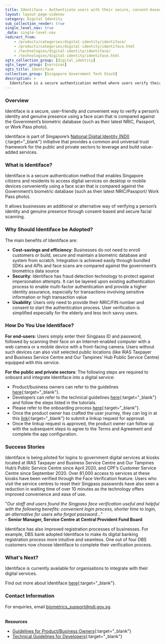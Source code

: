 ```yaml
---
title: Identiface – Authenticate users with their secure, consent-based biometrics ID
layout: layout-page-sidenav
category: Digital Identity
sub_collection_render: true
single_level_nav: true
_data: single-level-nav
redirect_from:
    - /products/categories/digital-identity/identiface/
    - /products/categories/digital-identity/identiface.html
    - /technologies/digital-identity/identiface/
    - /technologies/digital-identity/identiface.html
sgts_collection_group: [digital_identity]
sgts_layer_group: [services]
sgts_title: Identiface
collection_group: [Singapore Government Tech Stack]
description: >
  Identiface is a secure authentication method where users verify their identities through facial scanning.
---
```


### Overview

Identiface is a secure, user-friendly and convenient way to verify a person’s identity and genuine presence using a face scan that is compared against the Government’s biometric database (such as their latest NRIC, Passport, or Work Pass photo).

Identiface is part of Singapore’s [National Digital Identity (NDI)](/products/categories/digital-identity/national-digital-identity){:target="\_blank"} initiative that provides a common and universal trust framework for the public and private sectors to leverage and build value-added services.

### What is Identiface?

Identiface is a secure authentication method that enables Singapore citizens and residents to access digital services on desktop or mobile devices conveniently using a face scan that is compared against the Government’s biometric database (such as their latest NRIC/Passport/ Work Pass photo).

It allows businesses an additional or alternative way of verifying a person’s identity and genuine presence through consent-based and secure facial scanning.

### Why Should Identiface be Adopted?

The main benefits of Identiface are:

- **Cost-savings and efficiency**: Businesses do not need to enroll customers or build, secure and maintain a biometric database and system from scratch. Integration is achieved easily through bundled SDKs and APIs and face scans are compared against the government’s biometrics data source
- **Security**: Identiface has fraud detection technology to protect against impersonation attempts. It can be layered upon existing authentication process to enable multi-factor authentication and provide a higher identity assurance, especially for transactions involving sensitive information or high transaction value
- **Usability**: Users only need to provide their NRIC/FIN number and consent to start the authentication process. User verification is simplified especially for the elderly and less tech savvy users.

### How Do You Use Identiface?

**For end-users**: Users simply enter their Singpass ID and password, followed by scanning their face on an Internet-enabled computer with a web camera or a mobile device with a front-facing camera. Users without such devices can also visit selected public locations (like IRAS Taxpayer and Business Service Centre and Our Tampines’ Hub Public Service Centre) equipped with this service.

**For the public and private sectors**: The following steps are required to onboard and integrate Identiface into a digital service:

- Product/business owners can refer to the guidelines [here](https://api.singpass.gov.sg/library/identiface/business/implementation-key-principles){:target="\_blank"}.
- Developers can refer to the technical guidelines [here](https://api.singpass.gov.sg/library/identiface/developers/overview){:target="\_blank"} and follow the steps listed in the tutorials.
- Please refer to the onboarding process [here](https://api.singpass.gov.sg/library/identiface/business/user-onboarding){:target="\_blank"}.
- Once the product owner has crafted the user journey, they can log in at this [link](https://api.singpass.gov.sg/){:target="\_blank"} to submit a linkup request for approval.
- Once the linkup request is approved, the product owner can follow up with the subsequent steps to agree to the Terms and Agreement and complete the app configuration.

### Success Stories

Identiface is being piloted for logins to government digital services at kiosks located at IRAS Taxpayer and Business Service Centre and Our Tampines Hub’s Public Service Centre since April 2020, and CPF’s Customer Service Centre since September 2020. Over 81,000 access to services at these kiosks have been verified through the Face Verification feature. Users who visit the service centres to reset their Singpass passwords have also seen a reduction in waiting time of over 10 minutes as the technology offers improved convenience and ease of use.

"_Our staff and users found the Singpass face verification useful and helpful with the following benefits: convenient login process, shorter time to login, an alternative for users who forgot password..._" <br>**- Senior Manager, Service Centre at Central Provident Fund Board**

Identiface has also improved registration processes of businesses. For example, DBS bank adopted Identiface to make its digital banking registration process more intuitive and seamless. One out of four DBS customers now choose Identiface to complete their verification process.

### What's Next?

Identiface is currently available for organisations to integrate with their digital services.

Find out more about Identiface [here](https://api.singpass.gov.sg/library/identiface/business/introduction){:target="\_blank"}.

### Contact Information

For enquiries, email <biometrics_support@ndi.gov.sg>.

<br/>**Resources**

- [Guidelines for Product/Business Owners](https://api.singpass.gov.sg/library/identiface/business/implementation-key-principles){:target="\_blank"}
- [Technical Guidelines for Developers](https://api.singpass.gov.sg/library/identiface/developers/overview){:target="\_blank"}
